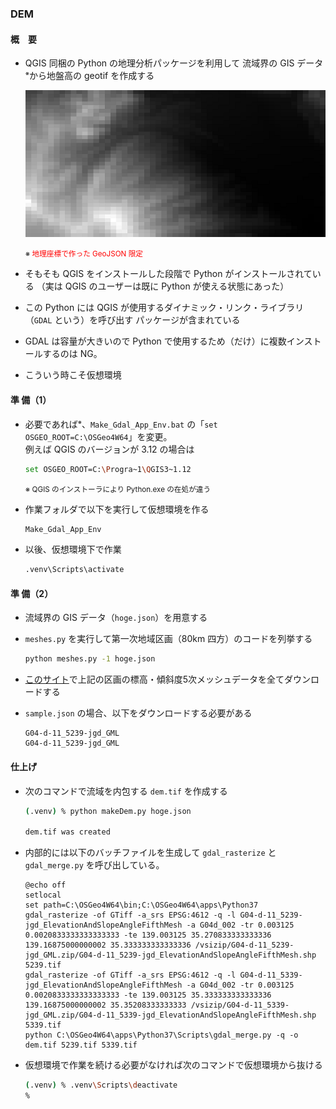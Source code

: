 ### DEM

#### 概　要
- QGIS 同梱の Python の地理分析パッケージを利用して
流域界の GIS データ<small><sup>※</sup></small>から地盤高の geotif を作成する

  ![](../img/DEM.png)

  <small>※ <span style="color:red;">地理座標で作った GeoJSON 限定<span></small>

- そもそも QGIS をインストールした段階で Python がインストールされている
（実は QGIS のユーザーは既に Python が使える状態にあった）
- この Python には QGIS が使用するダイナミック・リンク・ライブラリ（```GDAL``` という）を呼び出す
パッケージが含まれている
- GDAL は容量が大きいので Python で使用するため（だけ）に複数インストールするのは NG。
- こういう時こそ仮想環境

#### 準 備（1）
- 必要であれば<small><sup>※</sup></small>、```Make_Gdal_App_Env.bat``` の「```set OSGEO_ROOT=C:\OSGeo4W64```」を変更。
<br>例えば QGIS のバージョンが 3.12 の場合は

  ```sh
  set OSGEO_ROOT=C:\Progra~1\QGIS3~1.12
  ```
  <small>※ QGIS のインストーラにより Python.exe の在処が違う</small>

- 作業フォルダで以下を実行して仮想環境を作る
  ```sh
  Make_Gdal_App_Env
  ```
- 以後、仮想環境下で作業
  ```sh
  .venv\Scripts\activate
  ```

#### 準 備（2）
- 流域界の GIS データ（```hoge.json```）を用意する
- ```meshes.py``` を実行して第一次地域区画（80km 四方）のコードを列挙する

  ```sh
  python meshes.py -1 hoge.json
  ```
- [このサイト](https://nlftp.mlit.go.jp/ksj/gml/datalist/KsjTmplt-G04-d.html)で上記の区画の標高・傾斜度5次メッシュデータを全てダウンロードする
- ```sample.json``` の場合、以下をダウンロードする必要がある

  ```
  G04-d-11_5239-jgd_GML
  G04-d-11_5239-jgd_GML
  ```

#### 仕上げ

- 次のコマンドで流域を内包する ```dem.tif``` を作成する

  ```sh
  (.venv) % python makeDem.py hoge.json

  dem.tif was created
  ```
- 内部的には以下のバッチファイルを生成して ```gdal_rasterize``` と ```gdal_merge.py``` を呼び出している。

  ```
  @echo off
  setlocal
  set path=C:\OSGeo4W64\bin;C:\OSGeo4W64\apps\Python37
  gdal_rasterize -of GTiff -a_srs EPSG:4612 -q -l G04-d-11_5239-jgd_ElevationAndSlopeAngleFifthMesh -a G04d_002 -tr 0.003125 0.0020833333333333333 -te 139.003125 35.270833333333336 139.16875000000002 35.333333333333336 /vsizip/G04-d-11_5239-jgd_GML.zip/G04-d-11_5239-jgd_ElevationAndSlopeAngleFifthMesh.shp 5239.tif
  gdal_rasterize -of GTiff -a_srs EPSG:4612 -q -l G04-d-11_5339-jgd_ElevationAndSlopeAngleFifthMesh -a G04d_002 -tr 0.003125 0.0020833333333333333 -te 139.003125 35.333333333333336 139.16875000000002 35.35208333333333 /vsizip/G04-d-11_5339-jgd_GML.zip/G04-d-11_5339-jgd_ElevationAndSlopeAngleFifthMesh.shp 5339.tif
  python C:\OSGeo4W64\apps\Python37\Scripts\gdal_merge.py -q -o dem.tif 5239.tif 5339.tif
  ```

- 仮想環境で作業を続ける必要がなければ次のコマンドで仮想環境から抜ける

  ```sh
  (.venv) % .venv\Scripts\deactivate
  %
  ```
